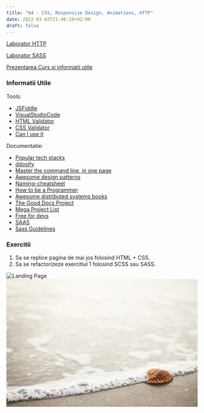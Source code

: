 ```yaml
---
title: "04 - CSS, Responsive Design, Animations, HTTP"
date: 2022-03-03T21:46:18+02:00
draft: false
---
```


[Laborator HTTP](https://profs.info.uaic.ro/~andrei.panu/lectures/EN_web02WebProgramming-HTTP-CGI.pdf)

[Laborator SASS](./Sass.pdf)

[Prezentarea Curs si informatii utile](https://profs.info.uaic.ro/~busaco/teach/courses/web/web-film.html#week4)


### Informatii Utile

Tools:

* [JSFiddle](https://jsfiddle.net/)
* [VisualStudioCode](https://code.visualstudio.com/)
* [HTML Validator](https://validator.w3.org/)
* [CSS Validator](https://jigsaw.w3.org/css-validator/)
* [Can I use it](https://caniuse.com/)

Documentatie:

* [Popular tech stacks](https://stackshare.io/stacks)
* [ddosify](https://github.com/ddosify/ddosify)
* [Master the command line, in one page](https://github.com/jlevy/the-art-of-command-line)
* [Awesome design patterns](https://github.com/DovAmir/awesome-design-patterns)
* [Naming-cheatsheet](https://github.com/kettanaito/naming-cheatsheet)
* [How to be a Programmer](https://github.com/braydie/HowToBeAProgrammer)
* [Awesome distributed systems books](https://github.com/zhenlohuang/awesome-distributed-systems)
* [The Good Docs Project](https://thegooddocsproject.dev/)
* [Mega Project List](https://github.com/karan/Projects)
* [Free for devs](https://free-for.dev/#/)
* [SAAS](https://sass-lang.com/guide)
* [Sass Guidelines](https://sass-guidelin.es/)


### Exercitii

1. Sa se replice pagina de mai jos folosind HTML + CSS.
2. Sa se refactorizeze exercitiul 1 folosind SCSS sau SASS.

![Landing Page](./landing.gif)
![Background](./beachshowcase.jpg)
